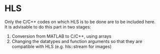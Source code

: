 # HLS
Only the C/C++ codes on which HLS is to be done are to be included here. It is advisable to do this part in two stages:
1. Conversion from MATLAB to C/C++, using arrays
2. Changing the datatypes and function arguments so that they are compatible with HLS (e.g. hls::stream for images)
